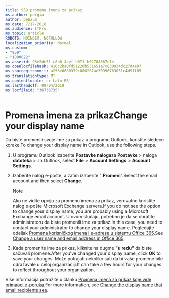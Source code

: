 ```yaml
---
title: 959 promena imena za prikaz
ms.author: pdigia
author: pebaum
ms.date: 7/17/2018
ms.audience: ITPro
ms.topic: article
ROBOTS: NOINDEX, NOFOLLOW
localization_priority: Normal
ms.custom:
- "959"
- "1800022"
ms.assetid: 96e2de51-c8b0-4eef-b071-b02784367e1e
ms.openlocfilehash: 410c2ba8fd51220b531651a7c830934dc27d4a07
ms.sourcegitcommit: a256e8680379c006287ae30996763051c4d9ff85
ms.translationtype: MT
ms.contentlocale: sr-Latn-RS
ms.lasthandoff: 09/04/2019
ms.locfileid: "36736735"
---
```

# <a name="change-your-display-name"></a><span data-ttu-id="7e765-102">Promena imena za prikaz</span><span class="sxs-lookup"><span data-stu-id="7e765-102">Change your display name</span></span>
  
<span data-ttu-id="7e765-103">Da biste promenili svoje ime za prikaz u programu Outlook, koristite sledeće korake.</span><span class="sxs-lookup"><span data-stu-id="7e765-103">To change your display name in Outlook, use the following steps.</span></span>
  
1. <span data-ttu-id="7e765-104">U programu Outlook izaberite **Postavke naloga**za **Postavke** \> naloga **datoteka** \> .</span><span class="sxs-lookup"><span data-stu-id="7e765-104">In Outlook, select **File** \> **Account Settings** \> **Account Settings**.</span></span>

2. <span data-ttu-id="7e765-105">Izaberite nalog e-pošte, a zatim izaberite " **Promeni**".</span><span class="sxs-lookup"><span data-stu-id="7e765-105">Select the email account and then select **Change**.</span></span>

    > [!NOTE]
    > <span data-ttu-id="7e765-106">Ako ne vidite opciju za promenu imena za prikaz, verovatno koristite nalog e-pošte Microsoft Exchange servera.</span><span class="sxs-lookup"><span data-stu-id="7e765-106">If you do not see the option to change your display name, you are probably using a Microsoft Exchange email account.</span></span> <span data-ttu-id="7e765-107">U ovom slučaju, potrebno je da se obratite administratoru da biste promenili ime za prikaz.</span><span class="sxs-lookup"><span data-stu-id="7e765-107">In this case, you need to contact your administrator to change your display name.</span></span> <span data-ttu-id="7e765-108">Pogledajte odeljak [Promena korisničkog imena i e-adrese u sistemu Office 365](https://docs.microsoft.com/office365/admin/add-users/change-a-user-name-and-email-address).</span><span class="sxs-lookup"><span data-stu-id="7e765-108">See [Change a user name and email address in Office 365](https://docs.microsoft.com/office365/admin/add-users/change-a-user-name-and-email-address).</span></span>
  
3. <span data-ttu-id="7e765-109">Kada promenite ime za prikaz, kliknite na dugme **"u redu"** da biste sačuvali promene.</span><span class="sxs-lookup"><span data-stu-id="7e765-109">After you've changed your display name, click **OK** to save your changes.</span></span> <span data-ttu-id="7e765-110">Može potrajati nekoliko sati da bi vaše promene bile odražavale u celoj organizaciji.</span><span class="sxs-lookup"><span data-stu-id="7e765-110">It can take a few hours for your changes to reflect throughout your organization.</span></span>

<span data-ttu-id="7e765-111">Više informacija potražite u članku [Promena imena za prikaz koje vide primaoci e-poruka](https://support.office.com/article/2b53331a-ba2a-4803-88dc-ac9fe376c8a9.aspx).</span><span class="sxs-lookup"><span data-stu-id="7e765-111">For more information, see [Change the display name that email recipients see](https://support.office.com/article/2b53331a-ba2a-4803-88dc-ac9fe376c8a9.aspx).</span></span>
  